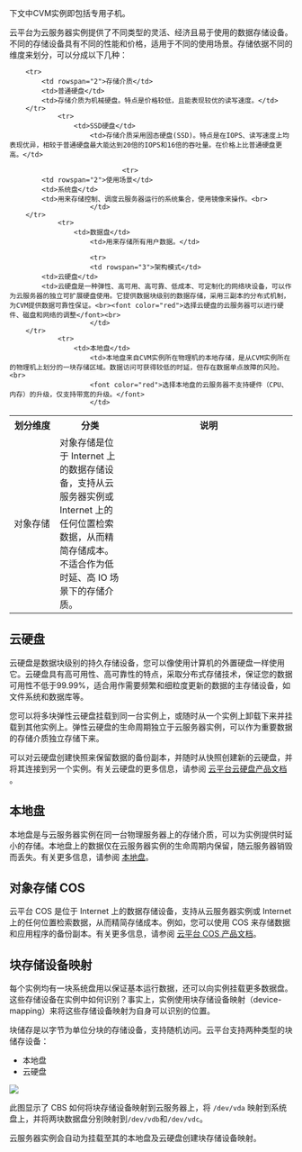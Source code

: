 下文中CVM实例即包括专用子机。

云平台为云服务器实例提供了不同类型的灵活、经济且易于使用的数据存储设备。不同的存储设备具有不同的性能和价格，适用于不同的使用场景。存储依据不同的维度来划分，可以分成以下几种：

<table class="cbscategory">
        <tbody><tr>
            <th style="width: 5%;">划分维度</th>
            <th style="width: 5%;" >分类</th>
            <th style="width: 20%;" >说明</th>
        </tr>
       
        <tr>
            <td rowspan="2">存储介质</td>
            <td>普通硬盘</td>
            <td>存储介质为机械硬盘。特点是价格较低，且能表现较优的读写速度。</td>
        </tr>
    			<tr>
    			    <td>SSD硬盘</td>
    					<td>存储介质采用固态硬盘(SSD)。特点是在IOPS、读写速度上均表现优异，相较于普通硬盘最大能达到20倍的IOPS和16倍的吞吐量。在价格上比普通硬盘更高。</td>
    					
    					        <tr>
            <td rowspan="2">使用场景</td>
            <td>系统盘</td>
            <td>用来存储控制、调度云服务器运行的系统集合，使用镜像来操作。<br>
    					</td>
        </tr>
    			<tr>
    			    <td>数据盘</td>
    					<td>用来存储所有用户数据。</td>
    					
    					<tr>
    					<td rowspan="3">架构模式</td>
            <td>云硬盘</td>
            <td>云硬盘是一种弹性、高可用、高可靠、低成本、可定制化的网络块设备，可以作为云服务器的独立可扩展硬盘使用。它提供数据块级别的数据存储，采用三副本的分布式机制，为CVM提供数据可靠性保证。<br><font color="red">选择云硬盘的云服务器可以进行硬件、磁盘和网络的调整</font><br>
    					</td>
        </tr>
    			<tr>
    			    <td>本地盘</td>
    					<td>本地盘来自CVM实例所在物理机的本地存储，是从CVM实例所在的物理机上划分的一块存储区域。数据访问可获得较低的时延，但存在数据单点故障的风险。<br>
    					<font color="red">选择本地盘的云服务器不支持硬件（CPU、内存）的升级，仅支持带宽的升级。</font>
    					</td>
<tr>
				    <td>对象存储</td>
						<td>对象存储是位于 Internet 上的数据存储设备，支持从云服务器实例或 Internet 上的任何位置检索数据，从而精简存储成本。不适合作为低时延、高 IO 场景下的存储介质。
						</td>
				</tbody></table>


## 云硬盘

云硬盘是数据块级别的持久存储设备，您可以像使用计算机的外置硬盘一样使用它。云硬盘具有高可用性、高可靠性的特点，采取分布式存储技术，保证您的数据可用性不低于99.99%，适合用作需要频繁和细粒度更新的数据的主存储设备，如文件系统和数据库等。

您可以将多块弹性云硬盘挂载到同一台实例上，或随时从一个实例上卸载下来并挂载到其他实例上。弹性云硬盘的生命周期独立于云服务器实例，可以作为重要数据的存储介质独立存储下来。

可以对云硬盘创建快照来保留数据的备份副本，并随时从快照创建新的云硬盘，并将其连接到另一个实例。有关云硬盘的更多信息，请参阅 [云平台云硬盘产品文档](http://tce.fsphere.cn/doc/product/362) 。

## 本地盘

本地盘是与云服务器实例在同一台物理服务器上的存储介质，可以为实例提供时延小的存储。本地盘上的数据仅在云服务器实例的生命周期内保留，随云服务器销毁而丢失。有关更多信息，请参阅 [本地盘](/doc/product/213/5798)。

## 对象存储 COS

云平台 COS 是位于 Internet 上的数据存储设备，支持从云服务器实例或 Internet 上的任何位置检索数据，从而精简存储成本。例如，您可以使用 COS 来存储数据和应用程序的备份副本。有关更多信息，请参阅 [云平台 COS 产品文档](http://tce.fsphere.cn/document/product/436)。

## 块存储设备映射

每个实例均有一块系统盘用以保证基本运行数据，还可以向实例挂载更多数据盘。这些存储设备在实例中如何识别？事实上，实例使用块存储设备映射（device-mapping）来将这些存储设备映射为自身可以识别的位置。

块储存是以字节为单位分块的存储设备，支持随机访问。云平台支持两种类型的块储存设备：

- 本地盘
- 云硬盘

![](https://mc.qcloudimg.com/static/img/7e8715ce6bba831c61d0cc807bec8ce9/device-mapping.png)

此图显示了 CBS 如何将块存储设备映射到云服务器上，将 `/dev/vda` 映射到系统盘上，并将两块数据盘分别映射到`/dev/vdb`和`/dev/vdc`。

云服务器实例会自动为挂载至其的本地盘及云硬盘创建块存储设备映射。
